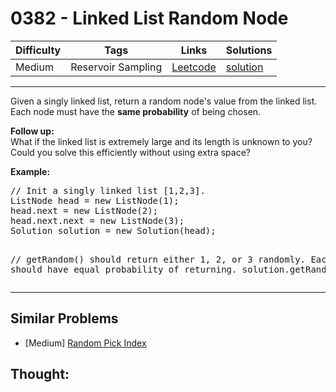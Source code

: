 # 0382 - Linked List Random Node

Difficulty  | Tags | Links | Solutions
----------- | ---- | ----- | -----
Medium | Reservoir Sampling | [Leetcode](https://leetcode.com/problems/linked-list-random-node) | [solution](https://leetcode.com/problems/linked-list-random-node/solution/)


-----------

<p>Given a singly linked list, return a random node's value from the linked list. Each node must have the <b>same probability</b> of being chosen.</p>

<p><b>Follow up:</b><br />
What if the linked list is extremely large and its length is unknown to you? Could you solve this efficiently without using extra space?
</p>

<p><b>Example:</b>
<pre>
// Init a singly linked list [1,2,3].
ListNode head = new ListNode(1);
head.next = new ListNode(2);
head.next.next = new ListNode(3);
Solution solution = new Solution(head);

// getRandom() should return either 1, 2, or 3 randomly. Each element should have equal probability of returning.
solution.getRandom();
</pre>
</p>

-----------


## Similar Problems

- [Medium] [Random Pick Index](random-pick-index)




## Thought:
